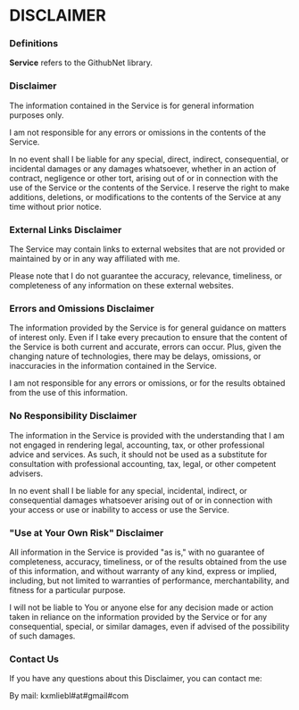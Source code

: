 # DISCLAIMER

### Definitions

**Service** refers to the GithubNet library.

### Disclaimer

The information contained in the Service is for general information purposes only.

I am not responsible for any errors or omissions in the contents of the Service.

In no event shall I be liable for any special, direct, indirect, consequential, or incidental damages or any damages whatsoever, whether in an action of contract, negligence or other tort, arising out of or in connection with the use of the Service or the contents of the Service. I reserve the right to make additions, deletions, or modifications to the contents of the Service at any time without prior notice.

### External Links Disclaimer

The Service may contain links to external websites that are not provided or maintained by or in any way affiliated with me.

Please note that I do not guarantee the accuracy, relevance, timeliness, or completeness of any information on these external websites.

### Errors and Omissions Disclaimer

The information provided by the Service is for general guidance on matters of interest only. Even if I take every precaution to ensure that the content of the Service is both current and accurate, errors can occur. Plus, given the changing nature of technologies, there may be delays, omissions, or inaccuracies in the information contained in the Service.

I am not responsible for any errors or omissions, or for the results obtained from the use of this information.

### No Responsibility Disclaimer

The information in the Service is provided with the understanding that I am not engaged in rendering legal, accounting, tax, or other professional advice and services. As such, it should not be used as a substitute for consultation with professional accounting, tax, legal, or other competent advisers.

In no event shall I be liable for any special, incidental, indirect, or consequential damages whatsoever arising out of or in connection with your access or use or inability to access or use the Service.

### "Use at Your Own Risk" Disclaimer

All information in the Service is provided "as is," with no guarantee of completeness, accuracy, timeliness, or of the results obtained from the use of this information, and without warranty of any kind, express or implied, including, but not limited to warranties of performance, merchantability, and fitness for a particular purpose.

I will not be liable to You or anyone else for any decision made or action taken in reliance on the information provided by the Service or for any consequential, special, or similar damages, even if advised of the possibility of such damages.

### Contact Us

If you have any questions about this Disclaimer, you can contact me:

By mail: kxmliebl#at#gmail#com